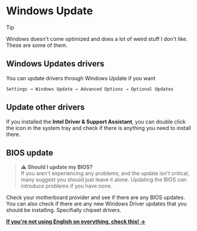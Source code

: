 # Windows Update

> [!TIP] 
> Windows doesn't come optimized and does a lot of weird stuff I don't like. These are some of them.

## Windows Updates drivers
You can update drivers through Windows Update if you want
```
Settings → Windows Update → Advanced Options → Optional Updates
```
## Update other drivers
If you installed the **Intel Driver & Support Assistant**, you can double click the icon in the system tray and check if there is anything you need to install there.

## BIOS update
> ⚠️ **Should I update my BIOS?**  
> If you aren't experiencing any problems, and the update isn't critical, many suggest you should just leave it alone. Updating the BIOS *can* introduce problems if you have none.

Check your motherboard provider and see if there are any BIOS updates. You can also check if there are any new Windows Driver updates that you should be installing. Specifially chipset drivers.

**[If you're not using English on everything, check this! →](language.md)**